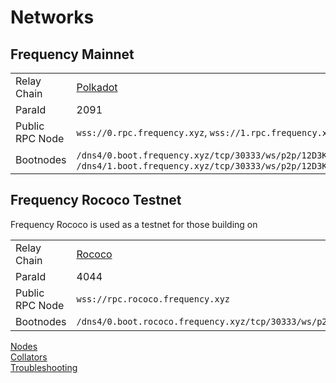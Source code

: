 # Networks

## Frequency Mainnet

|  |  |
| --- | --- |
| Relay Chain     | [Polkadot](https://wiki.polkadot.network/) |
| ParaId          | 2091 |
| Public RPC Node | `wss://0.rpc.frequency.xyz`, `wss://1.rpc.frequency.xyz` |
| Bootnodes       | `/dns4/0.boot.frequency.xyz/tcp/30333/ws/p2p/12D3KooWBd4aEArNvXECtt2JHQACBdFmeafpyfre3q81iM1xCcpP`, `/dns4/1.boot.frequency.xyz/tcp/30333/ws/p2p/12D3KooWCW8d7Yz2d3Jcb49rWcNppRNEs1K2NZitCpPtrHSQb6dw` |

## Frequency Rococo Testnet

Frequency Rococo is used as a testnet for those building on

|  |  |
| --- | --- |
| Relay Chain     | [Rococo](https://wiki.polkadot.network/docs/build-pdk#rococo-testnet) |
| ParaId          | 4044 |
| Public RPC Node | `wss://rpc.rococo.frequency.xyz` |
| Bootnodes       | `/dns4/0.boot.rococo.frequency.xyz/tcp/30333/ws/p2p/12D3KooWArmKDbY8Y6XXHGodosWAjRWWxSw5YxWEjSZTBNjJXVSC` |


<div class="button-links">
	<a href="Node.html"><div>Nodes</div></a>
	<a href="Collator.html"><div>Collators</div></a>
</div>
<div class="button-links">
	<a href="Troubleshooting.html"><div>Troubleshooting</div></a>
</div>
